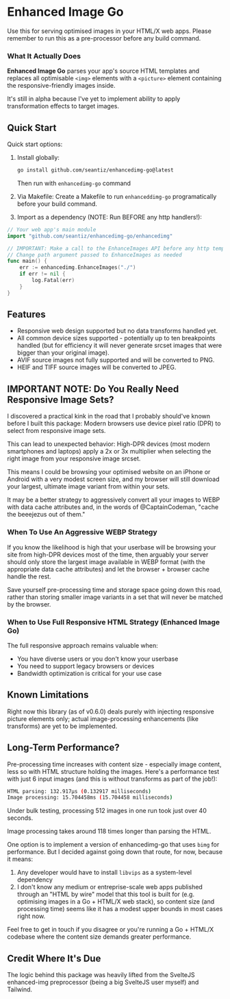 # Enhanced Image Go

Use this for serving optimised images in your HTML/X web apps. Please remember to run this as a pre-processor before any build command.

### What It Actually Does

__Enhanced Image Go__ parses your app's source HTML templates and replaces all optimisable `<img>` elements with a `<picture>` element containing the responsive-friendly images inside.

It's still in alpha because I've yet to implement ability to apply transformation effects to target images.

## Quick Start

Quick start options:

1. Install globally:
   ```bash
   go install github.com/seantiz/enhancedimg-go@latest
   ```

   Then run with `enhancedimg-go` command

2. Via Makefile: Create a Makefile to run `enhanceddimg-go` programatically before your build command.

3. Import as a dependency (NOTE: Run BEFORE any http handlers!):

```go
// Your web app's main module
import "github.com/seantiz/enhancedimg-go/enhancedimg"

// IMPORTANT: Make a call to the EnhanceImages API before any http template handlers
// Change path argument passed to EnhanceImages as needed
func main() {
    err := enhancedimg.EnhanceImages("./")
    if err != nil {
        log.Fatal(err)
    }
}
```

## Features

- Responsive web design supported but no data transforms handled yet.
- All common device sizes supported - potentially up to ten breakpoints handled (but for efficiency it will never generate srcset images that were bigger than your original image).
- AVIF source images not fully supported and will be converted to PNG.
- HEIF and TIFF source images will be converted to JPEG.

## IMPORTANT NOTE: Do You Really Need Responsive Image Sets?

I discovered a practical kink in the road that I probably should've known before I built this package: Modern browsers use device pixel ratio (DPR) to select from responsive image sets.

This can lead to unexpected behavior: High-DPR devices (most modern smartphones and laptops) apply a 2x or 3x multiplier when selecting the right image from your responsive image srcset.

This means I could be browsing your optimised website on an iPhone or Android with a very modest screen size, and my browser will still download your largest, ultimate image variant from within your sets.

It may be a better strategy to aggressively convert all your images to WEBP with data cache attributes and, in the words of @CaptainCodeman, "cache the beeejezus out of them."

### When To Use An Aggressive WEBP Strategy

If you know the likelihood is high that your userbase will be browsing your site from high-DPR devices most of the time, then arguably your server should only store the largest image available in WEBP format (with the appropriate data cache attributes) and let the browser + browser cache handle the rest.

Save yourself pre-processing time and storage space going down this road, rather than storing smaller image variants in a set that will never be matched by the browser.

### When to Use Full Responsive HTML Strategy (Enhanced Image Go)

The full responsive approach remains valuable when:

- You have diverse users or you don't know your userbase
- You need to support legacy browsers or devices
- Bandwidth optimization is critical for your use case

## Known Limitations

Right now this library (as of v0.6.0) deals purely with injecting responsive picture elements only; actual image-processing enhancements (like transforms) are yet to be implemented.

## Long-Term Performance?

Pre-processing time increases with content size - especially image content, less so with HTML structure holding the images. Here's a performance test with just 6 input images (and this is without transforms as part of the job!):

```bash
HTML parsing: 132.917µs (0.132917 milliseconds)
Image processing: 15.704458ms (15.704458 milliseconds)
```
Under bulk testing, processing 512 images in one run took just over 40 seconds.

Image processing takes around 118 times longer than parsing the HTML.

One option is to implement a version of enhancedimg-go that uses `bimg` for performance. But I decided against going down that route, for now, because it means:

1. Any developer would have to install `libvips` as a system-level dependency
2. I don't know any medium or entreprise-scale web apps published through an "HTML by wire" model that this tool is built for (e.g. optimising images in a Go + HTML/X web stack), so content size (and processing time) seems like it has a modest upper bounds in most cases right now.

Feel free to get in touch if you disagree or you're running a Go + HTML/X codebase where the content size demands greater performance.

## Credit Where It's Due

The logic behind this package was heavily lifted from the SvelteJS enhanced-img preprocessor (being a big SvelteJS user myself) and Tailwind.